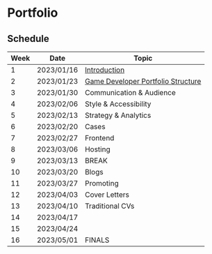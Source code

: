 # Portfolio

## Schedule

| Week | Date       | Topic                                                        |
|------|------------|--------------------------------------------------------------|
| 1    | 2023/01/16 | [Introduction](01-introduction/README.md)                    |
| 2    | 2023/01/23 | [Game Developer Portfolio Structure](02-structure/README.md) |
| 3    | 2023/01/30 | Communication & Audience                                     |
| 4    | 2023/02/06 | Style & Accessibility                                        |
| 5    | 2023/02/13 | Strategy & Analytics                                         |
| 6    | 2023/02/20 | Cases                                                        |
| 7    | 2023/02/27 | Frontend                                                     |
| 8    | 2023/03/06 | Hosting                                                      |
| 9    | 2023/03/13 | BREAK                                                        |
| 10   | 2023/03/20 | Blogs                                                        |
| 11   | 2023/03/27 | Promoting                                                    |
| 12   | 2023/04/03 | Cover Letters                                                |
| 13   | 2023/04/10 | Traditional CVs                                              |
| 14   | 2023/04/17 |                                                              |
| 15   | 2023/04/24 |                                                              |
| 16   | 2023/05/01 | FINALS                                                       |
